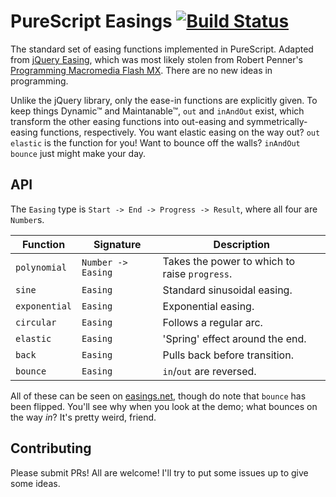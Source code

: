 # PureScript Easings [![Build Status](https://travis-ci.org/i-am-tom/purescript-easings.svg?branch=master)](https://travis-ci.org/i-am-tom/purescript-easings)

The standard set of easing functions implemented in PureScript. Adapted from [jQuery Easing](https://github.com/gdsmith/jquery.easing), which was most likely stolen from Robert Penner's [Programming Macromedia Flash MX](https://www.amazon.com/Robert-Penners-Programming-Macromedia-Flash/dp/0072223561/175-5593647-3662611?ie=UTF8&tag=stackoverfl08-20). There are no new ideas in programming.

Unlike the jQuery library, only the ease-in functions are explicitly given. To keep things Dynamic™ and Maintanable™, `out` and `inAndOut` exist, which transform the other easing functions into out-easing and symmetrically-easing functions, respectively. You want elastic easing on the way out? `out elastic` is the function for you! Want to bounce off the walls? `inAndOut bounce` just might make your day.

## API

The `Easing` type is `Start -> End -> Progress -> Result`, where all four are `Number`s.

| Function | Signature | Description |
| --- | --- | --- |
| `polynomial` | `Number -> Easing` | Takes the power to which to raise `progress`. |
| `sine` | `Easing` | Standard sinusoidal easing. |
| `exponential` | `Easing` | Exponential easing. |
| `circular` | `Easing` | Follows a regular arc. |
| `elastic` | `Easing` | 'Spring' effect around the end. |
| `back` | `Easing` | Pulls back before transition. |
| `bounce` | `Easing` | `in`/`out` are reversed. |

All of these can be seen on [easings.net](http://www.easings.net), though do note that `bounce` has been flipped. You'll see why when you look at the demo; what bounces on the way _in_? It's pretty weird, friend.

## Contributing

Please submit PRs! All are welcome! I'll try to put some issues up to give some ideas.
